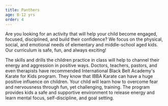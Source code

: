 ```yaml
---
title: Panthers
age: 8-12 yrs
order: 4
---
```



Are you looking for an activity that will help your child become engaged, focused, disciplined, and build their confidence? We focus on the physical, social, and emotional needs of elementary and middle-school aged kids. Our curriculum is safe, fun, and always exciting!

The skills and drills the children practice in class will help to channel their energy and aggression in positive ways. Doctors, teachers, pastors, and even therapists have recommended International Black Belt Academy's Karate for Kids program. They know that IBBA Karate can have a huge positive influence on children. Your child will learn how to overcome fear and nervousness through fun, yet challenging, training. The program provides kids a safe and supportive environment to release energy and learn mental focus, self-discipline, and goal setting.
